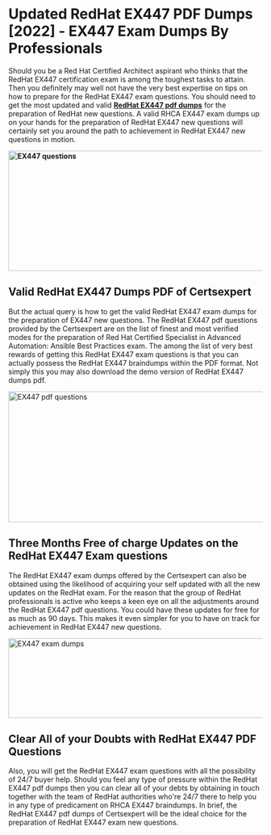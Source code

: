 <h1><strong>Updated RedHat EX447 PDF Dumps [2022] - EX447 Exam Dumps By Professionals&nbsp;</strong></h1>
<p><span style="font-weight: 400;">Should you be a Red Hat Certified Architect aspirant who thinks that the RedHat EX447 certification exam is among the toughest tasks to attain. Then you definitely may well not have the very best expertise on tips on how to prepare for the RedHat EX447 exam questions. You should need to get the most updated and valid <strong><a href="https://www.certsexpert.com/EX447-pdf-questions.html">RedHat EX447 pdf dumps</a></strong> for the preparation of RedHat new questions. A valid RHCA EX447 exam dumps up on your hands for the preparation of RedHat EX447 new questions will certainly set you around the path to achievement in RedHat EX447 new questions in motion.</span></p>
<p><span style="font-weight: 400;"><strong><img style="display: block; margin-left: auto; margin-right: auto;" src="https://i.ibb.co/QXh983F/73475278-2429792180625311-4586132736837681152-n.jpg" alt="EX447 questions" width="632" height="238" /></strong></span></p>
<h2><strong>Valid RedHat EX447 Dumps PDF of Certsexpert</strong></h2>
<p><span style="font-weight: 400;">But the actual query is how to get the valid RedHat EX447 exam dumps for the preparation of EX447 new questions. The RedHat EX447 pdf questions provided by the Certsexpert are on the list of finest and most verified modes for the preparation of Red Hat Certified Specialist in Advanced Automation: Ansible Best Practices exam. The among the list of very best rewards of getting this RedHat EX447 exam questions is that you can actually possess the RedHat EX447 braindumps within the PDF format. Not simply this you may also download the demo version of RedHat EX447 dumps pdf.</span></p>
<p><span style="font-weight: 400;"><img style="display: block; margin-left: auto; margin-right: auto;" src="https://i.ibb.co/Jd8hN2L/76714008-3182067705200142-8735104740007870464-n.jpg" alt="EX447 pdf questions" width="701" height="259" /></span></p>
<h2><strong>Three Months Free of charge Updates on the RedHat EX447 Exam questions</strong></h2>
<p><span style="font-weight: 400;">The RedHat EX447 exam dumps offered by the Certsexpert can also be obtained using the likelihood of acquiring your self updated with all the new updates on the RedHat exam. For the reason that the group of RedHat professionals is active who keeps a keen eye on all the adjustments around the RedHat EX447 pdf questions. You could have these updates for free for as much as 90 days. This makes it even simpler for you to have on track for achievement in RedHat EX447 new questions.</span></p>
<p><span style="font-weight: 400;"><a href="https://www.certsexpert.com/EX447-pdf-questions.html"><img style="display: block; margin-left: auto; margin-right: auto;" src="https://i.ibb.co/TMnKrkJ/75398236-424489711531572-5064688549987614720-n.jpg" alt="EX447 exam dumps" width="714" height="158" /></a></span></p>
<h2><strong>Clear All of your Doubts with RedHat EX447 PDF Questions</strong></h2>
<p>Also, you will get the RedHat EX447 exam questions with all the possibility of 24/7 buyer help. Should you feel any type of pressure within the RedHat EX447 pdf dumps then you can clear all of your debts by obtaining in touch together with the team of RedHat authorities who're 24/7 there to help you in any type of predicament on RHCA EX447 braindumps. In brief, the RedHat EX447 pdf dumps of Certsexpert will be the ideal choice for the preparation of RedHat EX447 exam new questions.</p>
